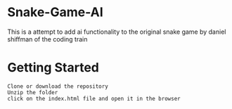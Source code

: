 # Snake-Game-AI
This is a attempt to add ai functionality to the original snake game by daniel shiffman of the coding train

# Getting Started
```
Clone or download the repository
Unzip the folder 
click on the index.html file and open it in the browser
```
